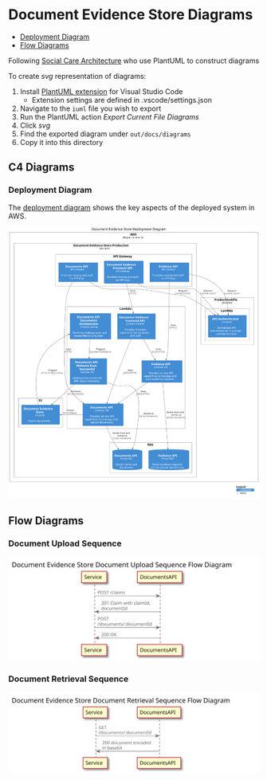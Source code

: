 # Document Evidence Store Diagrams

- [Deployment Diagram](#deployment-diagram)
- [Flow Diagrams](#flow-diagrams)

Following [Social Care Architecture](https://github.com/LBHackney-IT/social-care-architecture) who use PlantUML to construct diagrams

To create _svg_ representation of diagrams:
1. Install [PlantUML extension](https://marketplace.visualstudio.com/items?itemName=jebbs.plantuml) for Visual Studio Code
   - Extension settings are defined in .vscode/settings.json
2. Navigate to the `iuml` file you wish to export
3. Run the PlantUML action _Export Current File Diagrams_
4. Click _svg_
5. Find the exported diagram under `out/docs/diagrams`
6. Copy it into this directory

## C4 Diagrams

### Deployment Diagram

The [deployment diagram](https://c4model.com/#ContainerDiagram) shows the key aspects of the deployed system in AWS.

![Deployment Diagram](deployment.svg)

## Flow Diagrams

### Document Upload Sequence

![Document Upload Sequence Flow Diagram](document-upload-sequence-flow.svg)

### Document Retrieval Sequence

![Document Retrieval Sequence Flow Diagram](document-retrieval-sequence-flow.svg)
